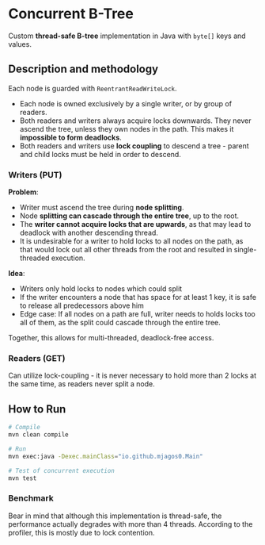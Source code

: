 # Concurrent B-Tree
Custom **thread-safe B-tree** implementation in Java with `byte[]` keys and values.

## Description and methodology
Each node is guarded with `ReentrantReadWriteLock`. 
- Each node is owned exclusively by a single writer, or by group of readers.
- Both readers and writers always acquire locks downwards. They never ascend the tree, unless they own nodes in the path. This makes it **impossible to form deadlocks**.
- Both readers and writers use **lock coupling** to descend a tree - parent and child locks must be held in order to descend.

### Writers (PUT)
**Problem**: 
- Writer must ascend the tree during **node splitting**.
- Node **splitting can cascade through the entire tree**, up to the root.
- The **writer cannot acquire locks that are upwards**, as that may lead to deadlock with another descending thread.
- It is undesirable for a writer to hold locks to all nodes on the path, as that would lock out all other threads from the root and resulted in single-threaded execution.

**Idea**:
- Writers only hold locks to nodes which could split
- If the writer encounters a node that has space for at least 1 key, it is safe to release all predecessors above him
- Edge case: If all nodes on a path are full, writer needs to holds locks too all of them, as the split could cascade through the entire tree.

Together, this allows for multi-threaded, deadlock-free access.

### Readers (GET)
Can utilize lock-coupling - it is never necessary to hold more than 2 locks at the same time, as readers never split a node.

## How to Run
```bash
# Compile
mvn clean compile

# Run
mvn exec:java -Dexec.mainClass="io.github.mjagos0.Main"

# Test of concurrent execution
mvn test
```

### Benchmark
Bear in mind that although this implementation is thread-safe, the performance actually degrades with more than 4 threads.
According to the profiler, this is mostly due to lock contention.
